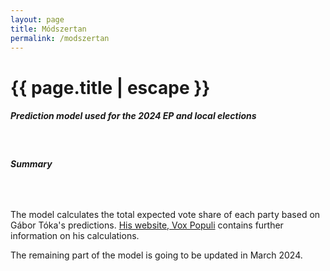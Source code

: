 ```yaml
---
layout: page
title: Módszertan
permalink: /modszertan
---
```


<h1 class="page-title">{{ page.title | escape }}</h1>
    
<div class="section">
    <div class="row">
          <div class="col s12">
		  <h5>Prediction model used for the 2024 EP and local elections</h5> 

<br/>
<h6><strong>Summary</strong></h6>
<br/>

<p>The model calculates the total expected vote share of each party based on Gábor Tóka's predictions. <a href="https://www.facebook.com/valasztasi.kalauz">His website, Vox Populi</a> contains further information on his calculations.</p>
<p>The remaining part of the model is going to be updated in March 2024.</p>


    